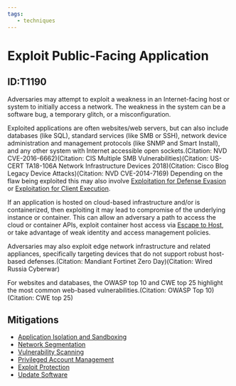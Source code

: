 ```yaml
---
tags:
   - techniques
---
```

# Exploit Public-Facing Application
## ID:T1190
Adversaries may attempt to exploit a weakness in an Internet-facing host or system to initially access a network. The weakness in the system can be a software bug, a temporary glitch, or a misconfiguration.

Exploited applications are often websites/web servers, but can also include databases (like SQL), standard services (like SMB or SSH), network device administration and management protocols (like SNMP and Smart Install), and any other system with Internet accessible open sockets.(Citation: NVD CVE-2016-6662)(Citation: CIS Multiple SMB Vulnerabilities)(Citation: US-CERT TA18-106A Network Infrastructure Devices 2018)(Citation: Cisco Blog Legacy Device Attacks)(Citation: NVD CVE-2014-7169) Depending on the flaw being exploited this may also involve [Exploitation for Defense Evasion](/mitre/techniques/T1211) or [Exploitation for Client Execution](/mitre/techniques/T1203).

If an application is hosted on cloud-based infrastructure and/or is containerized, then exploiting it may lead to compromise of the underlying instance or container. This can allow an adversary a path to access the cloud or container APIs, exploit container host access via [Escape to Host](/mitre/techniques/T1611), or take advantage of weak identity and access management policies.

Adversaries may also exploit edge network infrastructure and related appliances, specifically targeting devices that do not support robust host-based defenses.(Citation: Mandiant Fortinet Zero Day)(Citation: Wired Russia Cyberwar)

For websites and databases, the OWASP top 10 and CWE top 25 highlight the most common web-based vulnerabilities.(Citation: OWASP Top 10)(Citation: CWE top 25)
## Mitigations
* [Application Isolation and Sandboxing](/mitre/mitigations/M1048)
* [Network Segmentation](/mitre/mitigations/M1030)
* [Vulnerability Scanning](/mitre/mitigations/M1016)
* [Privileged Account Management](/mitre/mitigations/M1026)
* [Exploit Protection](/mitre/mitigations/M1050)
* [Update Software](/mitre/mitigations/M1051)
